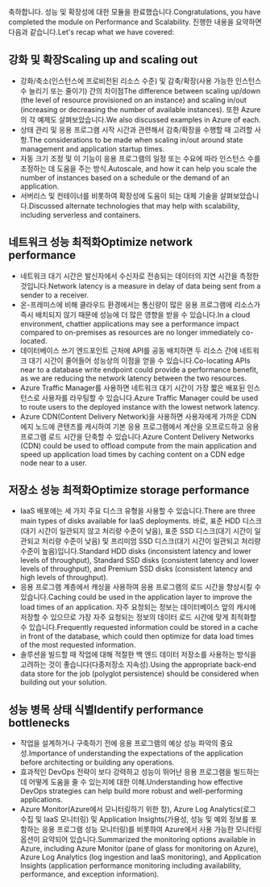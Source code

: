<span data-ttu-id="b0a42-101">축하합니다. 성능 및 확장성에 대한 모듈을 완료했습니다.</span><span class="sxs-lookup"><span data-stu-id="b0a42-101">Congratulations, you have completed the module on Performance and Scalability.</span></span> <span data-ttu-id="b0a42-102">진행한 내용을 요약하면 다음과 같습니다.</span><span class="sxs-lookup"><span data-stu-id="b0a42-102">Let's recap what we have covered:</span></span>

## <a name="scaling-up-and-scaling-out"></a><span data-ttu-id="b0a42-103">강화 및 확장</span><span class="sxs-lookup"><span data-stu-id="b0a42-103">Scaling up and scaling out</span></span>

- <span data-ttu-id="b0a42-104">강화/축소(인스턴스에 프로비전된 리소스 수준) 및 감축/확장(사용 가능한 인스턴스 수 늘리기 또는 줄이기) 간의 차이점</span><span class="sxs-lookup"><span data-stu-id="b0a42-104">The difference between scaling up/down (the level of resource provisioned on an instance) and scaling in/out (increasing or decreasing the number of available instances).</span></span> <span data-ttu-id="b0a42-105">또한 Azure의 각 예제도 살펴보았습니다.</span><span class="sxs-lookup"><span data-stu-id="b0a42-105">We also discussed examples in Azure of each.</span></span>
- <span data-ttu-id="b0a42-106">상태 관리 및 응용 프로그램 시작 시간과 관련해서 감축/확장을 수행할 때 고려할 사항.</span><span class="sxs-lookup"><span data-stu-id="b0a42-106">The considerations to be made when scaling in/out around state management and application startup times.</span></span>
- <span data-ttu-id="b0a42-107">자동 크기 조정 및 이 기능이 응용 프로그램의 일정 또는 수요에 따라 인스턴스 수를 조정하는 데 도움을 주는 방식.</span><span class="sxs-lookup"><span data-stu-id="b0a42-107">Autoscale, and how it can help you scale the number of instances based on a schedule or the demand of an application.</span></span>
- <span data-ttu-id="b0a42-108">서버리스 및 컨테이너를 비롯하여 확장성에 도움이 되는 대체 기술을 살펴보았습니다.</span><span class="sxs-lookup"><span data-stu-id="b0a42-108">Discussed alternate technologies that may help with scalability, including serverless and containers.</span></span>

## <a name="optimize-network-performance"></a><span data-ttu-id="b0a42-109">네트워크 성능 최적화</span><span class="sxs-lookup"><span data-stu-id="b0a42-109">Optimize network performance</span></span>

- <span data-ttu-id="b0a42-110">네트워크 대기 시간은 발신자에서 수신자로 전송되는 데이터의 지연 시간을 측정한 것입니다.</span><span class="sxs-lookup"><span data-stu-id="b0a42-110">Network latency is a measure in delay of data being sent from a sender to a receiver.</span></span>
- <span data-ttu-id="b0a42-111">온-프레미스에 비해 클라우드 환경에서는 통신량이 많은 응용 프로그램에 리소스가 즉시 배치되지 않기 때문에 성능에 더 많은 영향을 받을 수 있습니다.</span><span class="sxs-lookup"><span data-stu-id="b0a42-111">In a cloud environment, chattier applications may see a performance impact compared to on-premises as resources are no longer immediately co-located.</span></span>
- <span data-ttu-id="b0a42-112">데이터베이스 쓰기 엔드포인트 근처에 API를 공동 배치하면 두 리소스 간에 네트워크 대기 시간이 줄어들어 성능상의 이점을 얻을 수 있습니다.</span><span class="sxs-lookup"><span data-stu-id="b0a42-112">Co-locating APIs near to a database write endpoint could provide a performance benefit, as we are reducing the network latency between the two resources.</span></span>
- <span data-ttu-id="b0a42-113">Azure Traffic Manager를 사용하면 네트워크 대기 시간이 가장 짧은 배포된 인스턴스로 사용자를 라우팅할 수 있습니다.</span><span class="sxs-lookup"><span data-stu-id="b0a42-113">Azure Traffic Manager could be used to route users to the deployed instance with the lowest network latency.</span></span>
- <span data-ttu-id="b0a42-114">Azure CDN(Content Delivery Network)을 사용하면 사용자에게 가까운 CDN 에지 노드에 콘텐츠를 캐시하여 기본 응용 프로그램에서 계산을 오프로드하고 응용 프로그램 로드 시간을 단축할 수 있습니다.</span><span class="sxs-lookup"><span data-stu-id="b0a42-114">Azure Content Delivery Networks (CDN) could be used to offload compute from the main application and speed up application load times by caching content on a CDN edge node near to a user.</span></span>

## <a name="optimize-storage-performance"></a><span data-ttu-id="b0a42-115">저장소 성능 최적화</span><span class="sxs-lookup"><span data-stu-id="b0a42-115">Optimize storage performance</span></span>

- <span data-ttu-id="b0a42-116">IaaS 배포에는 세 가지 주요 디스크 유형을 사용할 수 있습니다.</span><span class="sxs-lookup"><span data-stu-id="b0a42-116">There are three main types of disks available for IaaS deployments.</span></span> <span data-ttu-id="b0a42-117">바로, 표준 HDD 디스크(대기 시간이 일관되지 않고 처리량 수준이 낮음), 표준 SSD 디스크(대기 시간이 일관되고 처리량 수준이 낮음) 및 프리미엄 SSD 디스크(대기 시간이 일관되고 처리량 수준이 높음)입니다.</span><span class="sxs-lookup"><span data-stu-id="b0a42-117">Standard HDD disks (inconsistent latency and lower levels of throughput), Standard SSD disks (consistent latency and lower levels of throughput), and Premium SSD disks (consistent latency and high levels of throughput).</span></span>
- <span data-ttu-id="b0a42-118">응용 프로그램 계층에서 캐싱을 사용하여 응용 프로그램의 로드 시간을 향상시킬 수 있습니다.</span><span class="sxs-lookup"><span data-stu-id="b0a42-118">Caching could be used in the application layer to improve the load times of an application.</span></span> <span data-ttu-id="b0a42-119">자주 요청되는 정보는 데이터베이스 앞의 캐시에 저장할 수 있으므로 가장 자주 요청되는 정보의 데이터 로드 시간에 맞게 최적화할 수 있습니다.</span><span class="sxs-lookup"><span data-stu-id="b0a42-119">Frequently requested information could be stored in a cache in front of the database, which could then optimize for data load times of the most requested information.</span></span>
- <span data-ttu-id="b0a42-120">솔루션을 빌드할 때 작업에 대해 적절한 백 엔드 데이터 저장소를 사용하는 방식을 고려하는 것이 좋습니다(다중저장소 지속성).</span><span class="sxs-lookup"><span data-stu-id="b0a42-120">Using the appropriate back-end data store for the job (polyglot persistence) should be considered when building out your solution.</span></span>

## <a name="identify-performance-bottlenecks"></a><span data-ttu-id="b0a42-121">성능 병목 상태 식별</span><span class="sxs-lookup"><span data-stu-id="b0a42-121">Identify performance bottlenecks</span></span>

- <span data-ttu-id="b0a42-122">작업을 설계하거나 구축하기 전에 응용 프로그램의 예상 성능 파악의 중요성.</span><span class="sxs-lookup"><span data-stu-id="b0a42-122">Importance of understanding the expectations of the application before architecting or building any operations.</span></span>
- <span data-ttu-id="b0a42-123">효과적인 DevOps 전략이 보다 강력하고 성능이 뛰어난 응용 프로그램을 빌드하는 데 어떻게 도움을 줄 수 있는지에 대한 이해.</span><span class="sxs-lookup"><span data-stu-id="b0a42-123">Understanding how effective DevOps strategies can help build more robust and well-performing applications.</span></span>
- <span data-ttu-id="b0a42-124">Azure Monitor(Azure에서 모니터링하기 위한 창), Azure Log Analytics(로그 수집 및 IaaS 모니터링) 및 Application Insights(가용성, 성능 및 예외 정보를 포함하는 응용 프로그램 성능 모니터링)를 비롯하여 Azure에서 사용 가능한 모니터링 옵션이 요약되어 있습니다.</span><span class="sxs-lookup"><span data-stu-id="b0a42-124">Summarized the monitoring options available in Azure, including Azure Monitor (pane of glass for monitoring on Azure), Azure Log Analytics (log ingestion and IaaS monitoring), and Application Insights (application performance monitoring including availability, performance, and exception information).</span></span>
